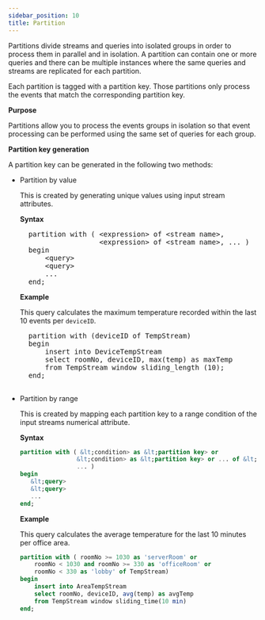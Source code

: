```yaml
---
sidebar_position: 10
title: Partition
---
```


Partitions divide streams and queries into isolated groups in order to process them in parallel and in isolation. A partition can contain one or more queries and there can be multiple instances where the same queries and streams are replicated for each partition.

Each partition is tagged with a partition key. Those partitions only process the events that match the corresponding partition key.

**Purpose**

Partitions allow you to process the events groups in isolation so that event processing can be performed using the same set of queries for each group.

**Partition key generation**

A partition key can be generated in the following two methods:

- Partition by value

    This is created by generating unique values using input stream attributes.

    **Syntax**

    <pre>
    partition with ( &lt;expression> of &lt;stream name>,
                     &lt;expression> of &lt;stream name>, ... )
    begin
        &lt;query>
        &lt;query>
        ...
    end; </pre>

    **Example**

    This query calculates the maximum temperature recorded within the last 10 events per `deviceID`.

    <pre>
    partition with (deviceID of TempStream)
    begin
        insert into DeviceTempStream
        select roomNo, deviceID, max(temp) as maxTemp
        from TempStream window sliding_length (10);
    end;
    </pre>

- Partition by range

    This is created by mapping each partition key to a range condition of the input streams numerical attribute.

    **Syntax**
     ```sql
    partition with ( &lt;condition> as &lt;partition key> or
                     &lt;condition> as &lt;partition key> or ... of &lt;stream name>,
                     ... )
    begin
        &lt;query>
        &lt;query>
        ...
    end;
    ```

    **Example**

    This query calculates the average temperature for the last 10 minutes per office area.

    ```sql
    partition with ( roomNo >= 1030 as 'serverRoom' or
        roomNo < 1030 and roomNo >= 330 as 'officeRoom' or
        roomNo < 330 as 'lobby' of TempStream)
    begin
        insert into AreaTempStream
        select roomNo, deviceID, avg(temp) as avgTemp
        from TempStream window sliding_time(10 min)
    end;
    ```  
